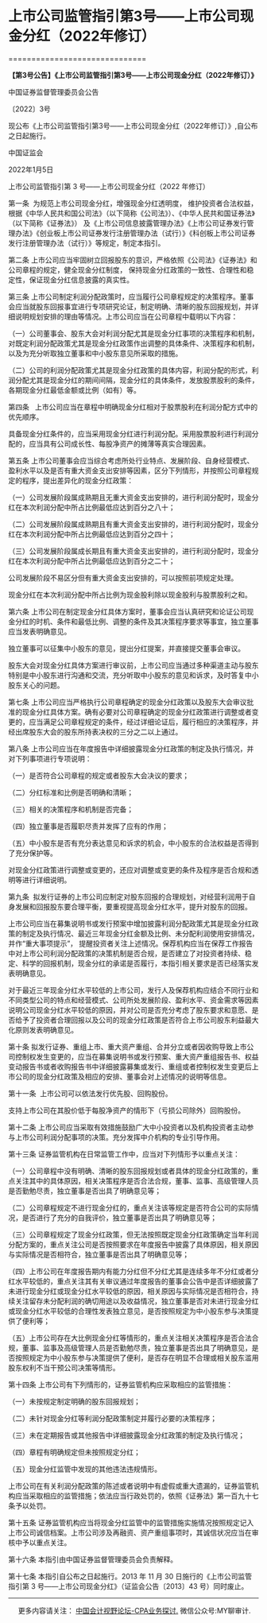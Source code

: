 ﻿# 上市公司监管指引第3号——上市公司现金分红（2022年修订）
==============================

  

**【第3号公告】《上市公司监管指引第3号——上市公司现金分红（2022年修订）》**

中国证券监督管理委员会公告

〔2022〕3号

现公布《上市公司监管指引第3号——上市公司现金分红（2022年修订）》,自公布之日起施行。

中国证监会

2022年1月5日

上市公司监管指引第 3 号——上市公司现金分红（2022 年修订）

第一条  为规范上市公司现金分红，增强现金分红透明度， 维护投资者合法权益，根据《中华人民共和国公司法》（以下简称《公司法》）、《中华人民共和国证券法》（以下简称《证券法》） 及《上市公司信息披露管理办法》《上市公司证券发行管理办法》《创业板上市公司证券发行注册管理办法（试行）》《科创板上市公司证券发行注册管理办法（试行）》等规定，制定本指引。

第二条 上市公司应当牢固树立回报股东的意识，严格依照《公司法》《证券法》和公司章程的规定，健全现金分红制度， 保持现金分红政策的一致性、合理性和稳定性，保证现金分红信息披露的真实性。

第三条 上市公司制定利润分配政策时，应当履行公司章程规定的决策程序。董事会应当就股东回报事宜进行专项研究论证，制定明确、清晰的股东回报规划，并详细说明规划安排的理由等情况。上市公司应当在公司章程中载明以下内容：

（一）公司董事会、股东大会对利润分配尤其是现金分红事项的决策程序和机制，对既定利润分配政策尤其是现金分红政策作出调整的具体条件、决策程序和机制，以及为充分听取独立董事和中小股东意见所采取的措施。

（二）公司的利润分配政策尤其是现金分红政策的具体内容，利润分配的形式，利润分配尤其是现金分红的期间间隔，现金分红的具体条件，发放股票股利的条件，各期现金分红最低金额或比例（如有）等。

第四条   上市公司应当在章程中明确现金分红相对于股票股利在利润分配方式中的优先顺序。

具备现金分红条件的，应当采用现金分红进行利润分配。采用股票股利进行利润分配的，应当具有公司成长性、每股净资产的摊薄等真实合理因素。

第五条 上市公司董事会应当综合考虑所处行业特点、发展阶段、自身经营模式、盈利水平以及是否有重大资金支出安排等因素，区分下列情形，并按照公司章程规定的程序，提出差异化的现金分红政策：

（一）公司发展阶段属成熟期且无重大资金支出安排的，进行利润分配时，现金分红在本次利润分配中所占比例最低应达到百分之八十；

（二）公司发展阶段属成熟期且有重大资金支出安排的，进行利润分配时，现金分红在本次利润分配中所占比例最低应达到百分之四十；

（三）公司发展阶段属成长期且有重大资金支出安排的，进行利润分配时，现金分红在本次利润分配中所占比例最低应达到百分之二十；

公司发展阶段不易区分但有重大资金支出安排的，可以按照前项规定处理。

现金分红在本次利润分配中所占比例为现金股利除以现金股利与股票股利之和。

第六条 上市公司在制定现金分红具体方案时，董事会应当认真研究和论证公司现金分红的时机、条件和最低比例、调整的条件及其决策程序要求等事宜，独立董事应当发表明确意见。

独立董事可以征集中小股东的意见，提出分红提案，并直接提交董事会审议。

股东大会对现金分红具体方案进行审议前，上市公司应当通过多种渠道主动与股东特别是中小股东进行沟通和交流，充分听取中小股东的意见和诉求，及时答复中小股东关心的问题。

第七条 上市公司应当严格执行公司章程确定的现金分红政策以及股东大会审议批准的现金分红具体方案。确有必要对公司章程确定的现金分红政策进行调整或者变更的，应当满足公司章程规定的条件，经过详细论证后，履行相应的决策程序，并经出席股东大会的股东所持表决权的三分之二以上通过。

第八条 上市公司应当在年度报告中详细披露现金分红政策的制定及执行情况，并对下列事项进行专项说明：

（一）是否符合公司章程的规定或者股东大会决议的要求；

（二）分红标准和比例是否明确和清晰；

（三）相关的决策程序和机制是否完备；

（四）独立董事是否履职尽责并发挥了应有的作用；

（五）中小股东是否有充分表达意见和诉求的机会，中小股东的合法权益是否得到了充分保护等。

对现金分红政策进行调整或变更的，还应对调整或变更的条件及程序是否合规和透明等进行详细说明。

第九条  拟发行证券的上市公司应制定对股东回报的合理规划，对经营利润用于自身发展和回报股东要合理平衡，要重视提高现金分红水平，提升对股东的回报。

上市公司应当在募集说明书或发行预案中增加披露利润分配政策尤其是现金分红政策的制定及执行情况、最近三年现金分红金额及比例、未分配利润使用安排情况，并作“重大事项提示”， 提醒投资者关注上述情况。保荐机构应当在保荐工作报告中对上市公司利润分配政策的决策机制是否合规，是否建立了对投资者持续、稳定、科学的回报机制，现金分红的承诺是否履行，本指引相关要求是否已经落实发表明确意见。

对于最近三年现金分红水平较低的上市公司，发行人及保荐机构应结合不同行业和不同类型公司的特点和经营模式、公司所处发展阶段、盈利水平、资金需求等因素说明公司现金分红水平较低的原因，并对公司是否充分考虑了股东要求和意愿、是否给予了投资者合理回报以及公司的现金分红政策是否符合上市公司股东利益最大化原则发表明确意见。

第十条 拟发行证券、重组上市、重大资产重组、合并分立或者因收购导致上市公司控制权发生变更的，应当在募集说明书或发行预案、重大资产重组报告书、权益变动报告书或者收购报告书中详细披露募集或发行、重组或者控制权发生变更后上市公司的现金分红政策及相应的安排、董事会对上述情况的说明等信息。

第十一条  上市公司可以依法发行优先股、回购股份。

支持上市公司在其股价低于每股净资产的情形下（亏损公司除外）回购股份。

第十二条 上市公司应当采取有效措施鼓励广大中小投资者以及机构投资者主动参与上市公司利润分配事项的决策。充分发挥中介机构的专业引导作用。

第十三条 证券监管机构在日常监管工作中，应当对下列情形予以重点关注：

（一）公司章程中没有明确、清晰的股东回报规划或者具体的现金分红政策的，重点关注其中的具体原因，相关决策程序是否合法合规，董事、监事、高级管理人员是否勤勉尽责，独立董事是否出具了明确意见等；

（二）公司章程规定不进行现金分红的，重点关注该等规定是否符合公司的实际情况，是否进行了充分的自我评价，独立董事是否出具了明确意见等；

（三）公司章程规定了现金分红政策，但无法按照既定现金分红政策确定当年利润分配方案的，重点关注公司是否按照要求在年度报告中披露了具体原因，相关原因与实际情况是否相符合，独立董事是否出具了明确意见等；

（四）上市公司在年度报告期内有能力分红但不分红尤其是连续多年不分红或者分红水平较低的，重点关注其有关审议通过年度报告的董事会公告中是否详细披露了未进行现金分红或现金分红水平较低的原因，相关原因与实际情况是否相符合，持续关注留存未分配利润的确切用途以及收益情况，独立董事是否对未进行现金分红或现金分红水平较低的合理性发表独立意见，是否按照规定为中小股东参与决策提供了便利等；

（五）上市公司存在大比例现金分红等情形的，重点关注相关决策程序是否合法合规，董事、监事及高级管理人员是否勤勉尽责，独立董事是否出具了明确意见，是否按照规定为中小股东参与决策提供了便利，是否存在明显不合理或相关股东滥用股东权利不当干预公司决策等情形。

第十四条 上市公司有下列情形的，证券监管机构应采取相应的监管措施：

（一）未按规定制定明确的股东回报规划；

（二）未针对现金分红等利润分配政策制定并履行必要的决策程序；

（三）未在定期报告或其他报告中详细披露现金分红政策的制定及执行情况；

（四）章程有明确规定但未按照规定分红；

（五）现金分红监管中发现的其他违法违规情形。

上市公司在有关利润分配政策的陈述或者说明中有虚假或重大遗漏的，证券监管机构应当采取相应的监管措施；依法应当行政处罚的，依照《证券法》第一百九十七条予以处罚。

第十五条 证券监管机构应当将现金分红监管中的监管措施实施情况按照规定记入上市公司诚信档案。上市公司涉及再融资、资产重组事项时，其诚信状况应当在审核中予以重点关注。

第十六条 本指引由中国证券监督管理委员会负责解释。

第十七条 本指引自公布之日起施行。2013 年 11 月 30 日施行的《上市公司监管指引第 3 号——上市公司现金分红》（证监会公告〔2013〕43 号）同时废止。

* * *

     更多内容请关注： [中国会计视野论坛-CPA业务探讨.](https://bbs.esnai.com/thread-5354530-1-3.html) 微信公众号:MY聊审计.
